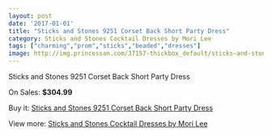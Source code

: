 ```yaml
---
layout: post
date: '2017-01-01'
title: "Sticks and Stones 9251 Corset Back Short Party Dress"
category: Sticks and Stones Cocktail Dresses by Mori Lee
tags: ["charming","prom","sticks","beaded","dresses"]
image: http://img.princessan.com/37157-thickbox_default/sticks-and-stones-9251-corset-back-short-party-dress.jpg
---
```

Sticks and Stones 9251 Corset Back Short Party Dress

On Sales: **$304.99**
<a href="https://www.princessan.com/en/17285-sticks-and-stones-9251-corset-back-short-party-dress.html"><amp-img layout="responsive" width="600" height="600" src="//img.princessan.com/37157-thickbox_default/sticks-and-stones-9251-corset-back-short-party-dress.jpg" alt="Sticks and Stones 9251 Corset Back Short Party Dress 0" /></a>
<a href="https://www.princessan.com/en/17285-sticks-and-stones-9251-corset-back-short-party-dress.html"><amp-img layout="responsive" width="600" height="600" src="//img.princessan.com/37158-thickbox_default/sticks-and-stones-9251-corset-back-short-party-dress.jpg" alt="Sticks and Stones 9251 Corset Back Short Party Dress 1" /></a>
<a href="https://www.princessan.com/en/17285-sticks-and-stones-9251-corset-back-short-party-dress.html"><amp-img layout="responsive" width="600" height="600" src="//img.princessan.com/37159-thickbox_default/sticks-and-stones-9251-corset-back-short-party-dress.jpg" alt="Sticks and Stones 9251 Corset Back Short Party Dress 2" /></a>

Buy it: [Sticks and Stones 9251 Corset Back Short Party Dress](https://www.princessan.com/en/17285-sticks-and-stones-9251-corset-back-short-party-dress.html "Sticks and Stones 9251 Corset Back Short Party Dress")

View more: [Sticks and Stones Cocktail Dresses by Mori Lee](https://www.princessan.com/en/145- "Sticks and Stones Cocktail Dresses by Mori Lee")